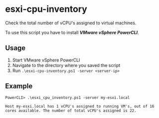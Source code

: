 # esxi-cpu-inventory
Check the total number of vCPU's assigned to virtual machines.

To use this script you have to install **_VMware vSphere PowerCLI_**.

## Usage
1. Start VMware vSphere PowerCLI
2. Navigate to the directory where you saved the script
3. Run `.\esxi-cpu-inventory.ps1 -server <server-ip>`


## Example
`PowerCLI> .\esxi_cpu_inventory.ps1 -server my-esxi.local`

`Host my-esxi.local has 1 vCPU's assigned to running VM's, out of 16 cores available. The number of total vCPU's assigned is 22.`
